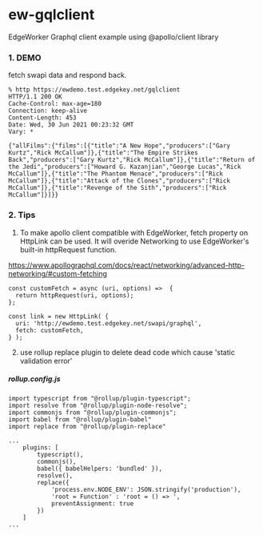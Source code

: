 # ew-gqlclient

EdgeWorker Graphql client example using @apollo/client library


### 1. DEMO

fetch swapi data and respond back.

```
% http https://ewdemo.test.edgekey.net/gqlclient
HTTP/1.1 200 OK
Cache-Control: max-age=180
Connection: keep-alive
Content-Length: 453
Date: Wed, 30 Jun 2021 00:23:32 GMT
Vary: *

{"allFilms":{"films":[{"title":"A New Hope","producers":["Gary Kurtz","Rick McCallum"]},{"title":"The Empire Strikes Back","producers":["Gary Kurtz","Rick McCallum"]},{"title":"Return of the Jedi","producers":["Howard G. Kazanjian","George Lucas","Rick McCallum"]},{"title":"The Phantom Menace","producers":["Rick McCallum"]},{"title":"Attack of the Clones","producers":["Rick McCallum"]},{"title":"Revenge of the Sith","producers":["Rick McCallum"]}]}}
```

### 2. Tips

1. To make apollo client compatible with EdgeWorker, fetch property on HttpLink can be used. It will overide Networking to use EdgeWorker's built-in httpRequest function.

https://www.apollographql.com/docs/react/networking/advanced-http-networking/#custom-fetching

```
const customFetch = async (uri, options) =>  {
  return httpRequest(uri, options);
};

const link = new HttpLink( {
  uri: 'http://ewdemo.test.edgekey.net/swapi/graphql',
  fetch: customFetch,
} );
```

2. use rollup replace plugin to delete dead code which cause 'static validation error'

##### rollup.config.js
```
import typescript from "@rollup/plugin-typescript";
import resolve from "@rollup/plugin-node-resolve";
import commonjs from "@rollup/plugin-commonjs";
import babel from "@rollup/plugin-babel"
import replace from "@rollup/plugin-replace"

...
    plugins: [
        typescript(),
        commonjs(),
        babel({ babelHelpers: 'bundled' }),
        resolve(),
        replace({
            'process.env.NODE_ENV': JSON.stringify('production'),
            'root = Function' : 'root = () => ',
            preventAssignment: true
        })
    ]
...
```
